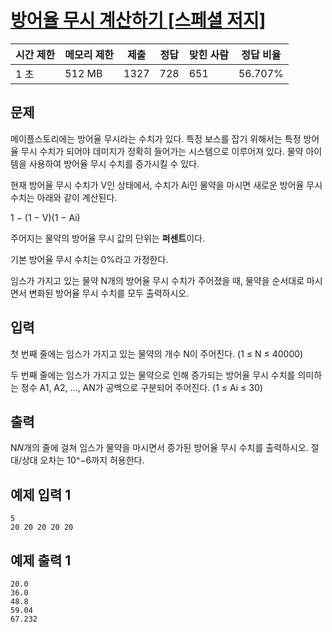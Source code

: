 # [방어율 무시 계산하기 [스페셜 저지]](https://www.acmicpc.net/problem/25756)

| 시간 제한 | 메모리 제한 | 제출 | 정답 | 맞힌 사람 | 정답 비율 |
| --- | --- | --- | --- | --- | --- |
| 1 초 | 512 MB | 1327 | 728 | 651 | 56.707% |

## 문제

메이플스토리에는 방어율 무시라는 수치가 있다. 특정 보스를 잡기 위해서는 특정 방어율 무시 수치가 되어야 데미지가 정확히 들어가는 시스템으로 이루어져 있다. 물약 아이템을 사용하여 방어율 무시 수치를 증가시킬 수 있다.

현재 방어율 무시 수치가 V인 상태에서, 수치가 Ai인 물약을 마시면 새로운 방어율 무시 수치는 아래와 같이 계산된다.

1 − (1 − V)(1 − Ai)

주어지는 물약의 방어율 무시 값의 단위는 **퍼센트**이다.

기본 방어율 무시 수치는 0%라고 가정한다.

임스가 가지고 있는 물약 N개의 방어율 무시 수치가 주어졌을 때, 물약을 순서대로 마시면서 변화된 방어율 무시 수치를 모두 출력하시오.

## 입력

첫 번째 줄에는 임스가 가지고 있는 물약의 개수 N이 주어진다. (1 ≤ N ≤ 40000)

두 번째 줄에는 임스가 가지고 있는 물약으로 인해 증가되는 방어율 무시 수치를 의미하는 정수 A1, A2, …, AN가 공백으로 구분되어 주어진다. (1 ≤ Ai ≤ 30)

## 출력

N$N$개의 줄에 걸쳐 임스가 물약을 마시면서 증가된 방어율 무시 수치를 출력하시오. 절대/상대 오차는 10^−6까지 허용한다.

## 예제 입력 1

```
5
20 20 20 20 20

```

## 예제 출력 1

```
20.0
36.0
48.8
59.04
67.232
```
